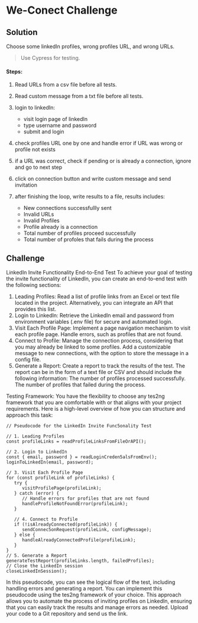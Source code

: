 # We-Conect Challenge

## Solution

Choose some linkedIn profiles, wrong profiles URL, and wrong URLs.

> Use Cypress for testing.

#### Steps:

1. Read URLs from a csv file before all tests.

2. Read custom message from a txt file before all tests.

3. login to linkedIn:

    - visit login page of linkedIn
    - type username and password
    - submit and login

4. check profiles URL one by one and handle error if URL was wrong or profile not exists

5. if a URL was correct, check if pending or is already a connection, ignore and go to next step

6. click on connection button and write custom message and send invitation

7. after finishing the loop, write results to a file, results includes:
    - New connections successfullly sent
    - Invalid URLs
    - Invalid Profiles
    - Profile already is a connection
    - Total number of profiles proceed successfully
    - Total number of profoles that fails during the process

## Challenge

LinkedIn Invite Functionality End-to-End Test
To achieve your goal of testing the invite functionality of LinkedIn, you can create an end-to-end
test with the following sections:

1. Leading Profiles:
   Read a list of profile links from an Excel or text file located in the project.
   Alternatively, you can integrate an API that provides this list.
2. Login to LinkedIn:
   Retrieve the LinkedIn email and password from environment variables (.env file) for secure
   and automated login.
3. Visit Each Profile Page:
   Implement a page navigation mechanism to visit each profile page.
   Handle errors, such as profiles that are not found.
4. Connect to Profile:
   Manage the connection process, considering that you may already be linked to some
   profiles.
   Add a customizable message to new connections, with the option to store the message in a
   config file.
5. Generate a Report:
   Create a report to track the results of the test.
   The report can be in the form of a text file or CSV and should include the following
   information:
   The number of profiles processed successfully.
   The number of profiles that failed during the process.

Testing Framework:
You have the flexibility to choose any tes2ng framework that you are comfortable with or
that aligns with your project requirements.
Here is a high-level overview of how you can structure and approach this task:

```
// Pseudocode for the LinkedIn Invite Func5onality Test

// 1. Leading Profiles
const profileLinks = readProfileLinksFromFileOrAPI();

// 2. Login to LinkedIn
const { email, password } = readLoginCreden5alsFromEnv();
loginToLinkedIn(email, password);

// 3. Visit Each Profile Page
for (const profileLink of profileLinks) {
   try {
      visitProfilePage(profileLink);
   } catch (error) {
      // Handle errors for profiles that are not found
      handleProfileNotFoundError(profileLink);
   }

   // 4. Connect to Profile
   if (!isAlreadyConnected(profileLink)) {
      sendConnec5onRequest(profileLink, configMessage);
   } else {
      handleAlreadyConnectedProfile(profileLink);
   }
}
// 5. Generate a Report
generateTestReport(profileLinks.length, failedProfiles);
// Close the LinkedIn session
closeLinkedInSession();
```

In this pseudocode, you can see the logical flow of the test, including handling errors and
generating a report. You can implement this pseudocode using the tes2ng framework of
your choice.
This approach allows you to automate the process of inviting profiles on LinkedIn, ensuring
that you can easily track the results and manage errors as needed.
Upload your code to a Git repository and send us the link.
